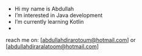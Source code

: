 - Hi my name is Abdullah
- I’m interested in Java development
- I’m currently learning Kotlin
- 
reach me on: [abdullahdirarotoum@hotmail.com] or [abdullahdiraralatoom@hotmail.com]

